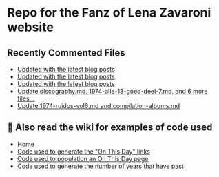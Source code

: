 # Repo for the Fanz of Lena Zavaroni website

## Recently Commented Files
<!-- BLOG-POST-LIST:START -->
- [Updated with the latest blog posts](https://github.com/FanzOfLenaZavaroni/fanzoflenazavaroni.github.io/commit/b3dd5d4fc7478062e8a7d87a2f198e9d0fa3a298)
- [Updated with the latest blog posts](https://github.com/FanzOfLenaZavaroni/fanzoflenazavaroni.github.io/commit/f36ab55261c0ed6e046d44f82e9f4a09b465d9f2)
- [Updated with the latest blog posts](https://github.com/FanzOfLenaZavaroni/fanzoflenazavaroni.github.io/commit/91d58db6f4e48156907e762fd6a71c19236b3897)
- [Update discography.md, 1974-alle-13-goed-deel-7.md, and 6 more files...](https://github.com/FanzOfLenaZavaroni/fanzoflenazavaroni.github.io/commit/72771422f12778abfc16194c6afb175be127341f)
- [Update 1974-ruidos-vol6.md and compilation-albums.md](https://github.com/FanzOfLenaZavaroni/fanzoflenazavaroni.github.io/commit/a67688043b3290fc7b0d9f996910ea17657df248)
<!-- BLOG-POST-LIST:END -->

## :notebook: Also read the wiki for examples of code used
* [Home](https://github.com/FanzOfLenaZavaroni/fanzoflenazavaroni.github.io/wiki)
* [Code used to generate the "On This Day" links](https://github.com/FanzOfLenaZavaroni/fanzoflenazavaroni.github.io/wiki/On-This-Day-Code)
* [Code used to population an On This Day page](https://github.com/FanzOfLenaZavaroni/fanzoflenazavaroni.github.io/wiki/Code-used-to-population-an-On-This-Day-page)
* [Code used to generate the number of years that have past](https://github.com/FanzOfLenaZavaroni/fanzoflenazavaroni.github.io/wiki/Number-of-years-gone-by-code)
